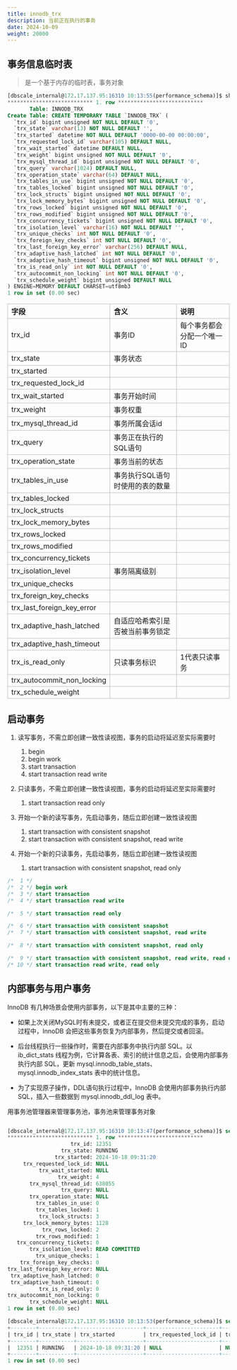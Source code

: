 ```yaml
---
title: innodb_trx
description: 当前正在执行的事务
date: 2024-10-09
weight: 20000
---
```

<style>
th, td {
  border: 1px solid rgb(190, 190, 190);
}
</style>


## 事务信息临时表
> 是一个基于内存的临时表，事务对象

```sql
[dbscale_internal@172.17.137.95:16310 10:13:55(performance_schema)]$ show create table information_schema.innodb_trx\G
*************************** 1. row ***************************
       Table: INNODB_TRX
Create Table: CREATE TEMPORARY TABLE `INNODB_TRX` (
  `trx_id` bigint unsigned NOT NULL DEFAULT '0',
  `trx_state` varchar(13) NOT NULL DEFAULT '',
  `trx_started` datetime NOT NULL DEFAULT '0000-00-00 00:00:00',
  `trx_requested_lock_id` varchar(105) DEFAULT NULL,
  `trx_wait_started` datetime DEFAULT NULL,
  `trx_weight` bigint unsigned NOT NULL DEFAULT '0',
  `trx_mysql_thread_id` bigint unsigned NOT NULL DEFAULT '0',
  `trx_query` varchar(1024) DEFAULT NULL,
  `trx_operation_state` varchar(64) DEFAULT NULL,
  `trx_tables_in_use` bigint unsigned NOT NULL DEFAULT '0',
  `trx_tables_locked` bigint unsigned NOT NULL DEFAULT '0',
  `trx_lock_structs` bigint unsigned NOT NULL DEFAULT '0',
  `trx_lock_memory_bytes` bigint unsigned NOT NULL DEFAULT '0',
  `trx_rows_locked` bigint unsigned NOT NULL DEFAULT '0',
  `trx_rows_modified` bigint unsigned NOT NULL DEFAULT '0',
  `trx_concurrency_tickets` bigint unsigned NOT NULL DEFAULT '0',
  `trx_isolation_level` varchar(16) NOT NULL DEFAULT '',
  `trx_unique_checks` int NOT NULL DEFAULT '0',
  `trx_foreign_key_checks` int NOT NULL DEFAULT '0',
  `trx_last_foreign_key_error` varchar(256) DEFAULT NULL,
  `trx_adaptive_hash_latched` int NOT NULL DEFAULT '0',
  `trx_adaptive_hash_timeout` bigint unsigned NOT NULL DEFAULT '0',
  `trx_is_read_only` int NOT NULL DEFAULT '0',
  `trx_autocommit_non_locking` int NOT NULL DEFAULT '0',
  `trx_schedule_weight` bigint unsigned DEFAULT NULL
) ENGINE=MEMORY DEFAULT CHARSET=utf8mb3
1 row in set (0.00 sec)

```



| 字段                       | 含义                             | 说明                       |
| :------------------------- | :------------------------------- | :------------------------- |
| trx_id                     | 事务ID                           | 每个事务都会分配一个唯一ID |
| trx_state                  | 事务状态                         |                            |
| trx_started                |                                  |                            |
| trx_requested_lock_id      |                                  |                            |
| trx_wait_started           | 事务开始时间                     |                            |
| trx_weight                 | 事务权重                         |                            |
| trx_mysql_thread_id        | 事务所属会话id                   |                            |
| trx_query                  | 事务正在执行的SQL语句            |                            |
| trx_operation_state        | 事务当前的状态                   |                            |
| trx_tables_in_use          | 事务执行SQL语句时使用的表的数量  |                            |
| trx_tables_locked          |                                  |                            |
| trx_lock_structs           |                                  |                            |
| trx_lock_memory_bytes      |                                  |                            |
| trx_rows_locked            |                                  |                            |
| trx_rows_modified          |                                  |                            |
| trx_concurrency_tickets    |                                  |                            |
| trx_isolation_level        | 事务隔离级别                     |                            |
| trx_unique_checks          |                                  |                            |
| trx_foreign_key_checks     |                                  |                            |
| trx_last_foreign_key_error |                                  |                            |
| trx_adaptive_hash_latched  | 自适应哈希索引是否被当前事务锁定 |                            |
| trx_adaptive_hash_timeout  |                                  |                            |
| trx_is_read_only           | 只读事务标识                     | 1代表只读事务              |
| trx_autocommit_non_locking |                                  |                            |
| trx_schedule_weight        |                                  |                            |





## 启动事务

1. 读写事务，不需立即创建一致性读视图，事务的启动将延迟至实际需要时
   1. begin
   2. begin work
   3. start transaction
   4. start transaction read write


2. 只读事务，不需立即创建一致性读视图，事务的启动将延迟至实际需要时
   1. start transaction read only

3. 开始一个新的读写事务，先启动事务，随后立即创建一致性读视图
   1. start transaction with consistent snapshot
   2. start transaction with consistent snapshot, read write

4. 开始一个新的只读事务，先启动事务，随后立即创建一致性读视图
   1. start transaction with consistent snapshot, read only


```sql
/*  1 */
/*  2 */ begin work
/*  3 */ start transaction
/*  4 */ start transaction read write

/*  5 */ start transaction read only

/*  6 */ start transaction with consistent snapshot
/*  7 */ start transaction with consistent snapshot, read write

/*  8 */ start transaction with consistent snapshot, read only

/*  9 */ start transaction with consistent snapshot, read write, read only
/* 10 */ start transaction read write, read only

```




## 内部事务与用户事务


InnoDB 有几种场景会使用内部事务，以下是其中主要的三种：

- 如果上次关闭MySQL时有未提交，或者正在提交但未提交完成的事务，启动过程中，InnoDB 会把这些事务恢复为内部事务，然后提交或者回滚。

- 后台线程执行一些操作时，需要在内部事务中执行内部 SQL。以 ib_dict_stats 线程为例，它计算各表、索引的统计信息之后，会使用内部事务执行内部 SQL，更新 mysql.innodb_table_stats、mysql.innodb_index_stats 表中的统计信息。

- 为了实现原子操作，DDL语句执行过程中，InnoDB 会使用内部事务执行内部 SQL，插入一些数据到 mysql.innodb_ddl_log 表中。



用事务池管理器来管理事务池，事务池来管理事务对象









```sql

[dbscale_internal@172.17.137.95:16310 10:13:47(performance_schema)]$ select * from  information_schema.innodb_trx\G
*************************** 1. row ***************************
                    trx_id: 12351
                 trx_state: RUNNING
               trx_started: 2024-10-18 09:31:20
     trx_requested_lock_id: NULL
          trx_wait_started: NULL
                trx_weight: 4
       trx_mysql_thread_id: 638055
                 trx_query: NULL
       trx_operation_state: NULL
         trx_tables_in_use: 0
         trx_tables_locked: 1
          trx_lock_structs: 3
     trx_lock_memory_bytes: 1128
           trx_rows_locked: 2
         trx_rows_modified: 1
   trx_concurrency_tickets: 0
       trx_isolation_level: READ COMMITTED
         trx_unique_checks: 1
    trx_foreign_key_checks: 0
trx_last_foreign_key_error: NULL
 trx_adaptive_hash_latched: 0
 trx_adaptive_hash_timeout: 0
          trx_is_read_only: 0
trx_autocommit_non_locking: 0
       trx_schedule_weight: NULL
1 row in set (0.00 sec)

[dbscale_internal@172.17.137.95:16310 10:13:53(performance_schema)]$ select * from  information_schema.innodb_trx;
+--------+-----------+---------------------+-----------------------+------------------+------------+---------------------+-----------+---------------------+-------------------+-------------------+------------------+-----------------------+-----------------+-------------------+-------------------------+---------------------+-------------------+------------------------+----------------------------+---------------------------+---------------------------+------------------+----------------------------+---------------------+
| trx_id | trx_state | trx_started         | trx_requested_lock_id | trx_wait_started | trx_weight | trx_mysql_thread_id | trx_query | trx_operation_state | trx_tables_in_use | trx_tables_locked | trx_lock_structs | trx_lock_memory_bytes | trx_rows_locked | trx_rows_modified | trx_concurrency_tickets | trx_isolation_level | trx_unique_checks | trx_foreign_key_checks | trx_last_foreign_key_error | trx_adaptive_hash_latched | trx_adaptive_hash_timeout | trx_is_read_only | trx_autocommit_non_locking | trx_schedule_weight |
+--------+-----------+---------------------+-----------------------+------------------+------------+---------------------+-----------+---------------------+-------------------+-------------------+------------------+-----------------------+-----------------+-------------------+-------------------------+---------------------+-------------------+------------------------+----------------------------+---------------------------+---------------------------+------------------+----------------------------+---------------------+
|  12351 | RUNNING   | 2024-10-18 09:31:20 | NULL                  | NULL             |          4 |              638055 | NULL      | NULL                |                 0 |                 1 |                3 |                  1128 |               2 |                 1 |                       0 | READ COMMITTED      |                 1 |                      0 | NULL                       |                         0 |                         0 |                0 |                          0 |                NULL |
+--------+-----------+---------------------+-----------------------+------------------+------------+---------------------+-----------+---------------------+-------------------+-------------------+------------------+-----------------------+-----------------+-------------------+-------------------------+---------------------+-------------------+------------------------+----------------------------+---------------------------+---------------------------+------------------+----------------------------+---------------------+
1 row in set (0.00 sec)




```















